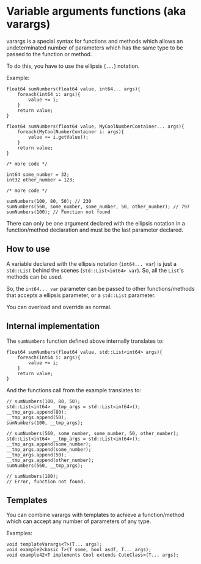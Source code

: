 # Variable arguments functions (aka varargs)

varargs is a special syntax for functions and methods which allows an undeterminated number of parameters which has the same type to be passed to the function or method. 

To do this, you have to use the ellipsis (`...`) notation.

Example:
```
float64 sumNumbers(float64 value, int64... args){
    foreach(int64 i: args){
        value += i;
    }
    return value;
}

float64 sumNumbers(float64 value, MyCoolNumberContainer... args){
    foreach(MyCoolNumberContainer i: args){
        value += i.getValue();
    }
    return value;
}

/* more code */

int64 some_number = 32;
int32 other_number = 123;

/* more code */

sumNumbers(100, 80, 50); // 230
sumNumbers(560, some_number, some_number, 50, other_number); // 797
sumNumbers(100); // Function not found
```

There can only be one argument declared with the ellipsis notation in a function/method declaration and must be the last parameter declared.

## How to use

A variable declared with the ellipsis notation (`int64... var`) is just a `std::List` behind the scenes (`std::List<int64> var`). So, all the `List`'s methods can be used.

So, the `int64... var` parameter can be passed to other functions/methods that accepts a ellipsis parameter, or a `std::List` parameter.

You can overload and override as normal.

## Internal implementation

The `sumNumbers` function defined above internally translates to:
```
float64 sumNumbers(float64 value, std::List<int64> args){
    foreach(int64 i: args){
        value += i;
    }
    return value;
}
```

And the functions call from the example translates to:
```
// sumNumbers(100, 80, 50);
std::List<int64> __tmp_args = std::List<int64>();
__tmp_args.append(80);
__tmp_args.append(50);
sumNumbers(100, __tmp_args);

// sumNumbers(560, some_number, some_number, 50, other_number);
std::List<int64> __tmp_args = std::List<int64>();
__tmp_args.append(some_number);
__tmp_args.append(some_number);
__tmp_args.append(50);
__tmp_args.append(other_number);
sumNumbers(560, __tmp_args);

// sumNumbers(100);
// Error, function not found.
```

## Templates

You can combine varargs with templates to achieve a function/method which can accept any number of parameters of any type.

Examples:
```
void templateVarargs<T>(T... args);
void example2<basic T>(T some, bool asdf, T... args);
void example42<T implements Cool extends CuteClass>(T... args);
```
